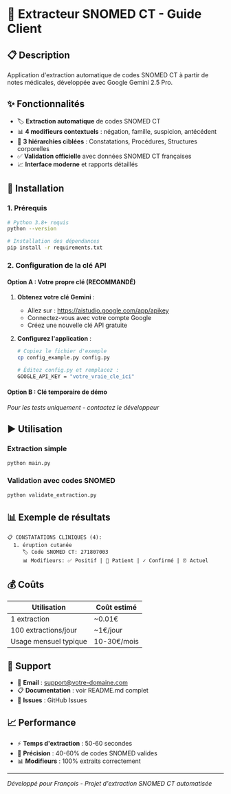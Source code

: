 # 🏥 Extracteur SNOMED CT - Guide Client

## 📋 Description
Application d'extraction automatique de codes SNOMED CT à partir de notes médicales, développée avec Google Gemini 2.5 Pro.

## ✨ Fonctionnalités
- 🏷️ **Extraction automatique** de codes SNOMED CT
- 📊 **4 modifieurs contextuels** : négation, famille, suspicion, antécédent  
- 🎯 **3 hiérarchies ciblées** : Constatations, Procédures, Structures corporelles
- ✅ **Validation officielle** avec données SNOMED CT françaises
- 📈 **Interface moderne** et rapports détaillés

## 🚀 Installation

### 1. Prérequis
```bash
# Python 3.8+ requis
python --version

# Installation des dépendances
pip install -r requirements.txt
```

### 2. Configuration de la clé API

#### Option A : Votre propre clé (RECOMMANDÉ)
1. **Obtenez votre clé Gemini** :
   - Allez sur : https://aistudio.google.com/app/apikey
   - Connectez-vous avec votre compte Google
   - Créez une nouvelle clé API gratuite

2. **Configurez l'application** :
   ```bash
   # Copiez le fichier d'exemple
   cp config_example.py config.py
   
   # Éditez config.py et remplacez :
   GOOGLE_API_KEY = "votre_vraie_cle_ici"
   ```

#### Option B : Clé temporaire de démo
*Pour les tests uniquement - contactez le développeur*

## ▶️ Utilisation

### Extraction simple
```bash
python main.py
```

### Validation avec codes SNOMED
```bash
python validate_extraction.py
```

## 📊 Exemple de résultats

```
📋 CONSTATATIONS CLINIQUES (4):
  1. éruption cutanée
     🏷️ Code SNOMED CT: 271807003
     📊 Modifieurs: ✅ Positif | 🧑 Patient | ✓ Confirmé | ⏰ Actuel
```

## 💰 Coûts

| Utilisation | Coût estimé |
|-------------|-------------|
| 1 extraction | ~0.01€ |
| 100 extractions/jour | ~1€/jour |
| Usage mensuel typique | 10-30€/mois |

## 🔧 Support

- 📧 **Email** : support@votre-domaine.com
- 📋 **Documentation** : voir README.md complet
- 🐛 **Issues** : GitHub Issues

## 📈 Performance
- ⚡ **Temps d'extraction** : 50-60 secondes
- 🎯 **Précision** : 40-60% de codes SNOMED valides
- 📊 **Modifieurs** : 100% extraits correctement

---
*Développé pour François - Projet d'extraction SNOMED CT automatisée* 
